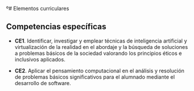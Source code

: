 º# Elementos curriculares

## Competencias específicas

* **CE1**. Identificar, investigar y emplear técnicas de inteligencia artificial y virtualización de la realidad en el abordaje y la búsqueda de soluciones a problemas básicos de la sociedad valorando los principios éticos e inclusivos aplicados.

* **CE2**. Aplicar el pensamiento computacional en el análisis y resolución de problemas básicos significativos para el alumnado mediante el desarrollo de software.
